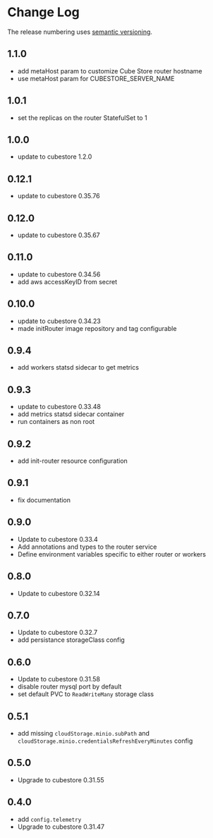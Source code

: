 # Change Log

The release numbering uses [semantic versioning](http://semver.org).

## 1.1.0

- add metaHost param to customize Cube Store router hostname
- use metaHost param for CUBESTORE_SERVER_NAME

## 1.0.1

- set the replicas on the router StatefulSet to 1

## 1.0.0

- update to cubestore 1.2.0

## 0.12.1

- update to cubestore 0.35.76

## 0.12.0

- update to cubestore 0.35.67

## 0.11.0

- update to cubestore 0.34.56
- add aws accessKeyID from secret

## 0.10.0

- update to cubestore 0.34.23
- made initRouter image repository and tag configurable

## 0.9.4

- add workers statsd sidecar to get metrics

## 0.9.3

- update to cubestore 0.33.48
- add metrics statsd sidecar container
- run containers as non root

## 0.9.2

- add init-router resource configuration

## 0.9.1

- fix documentation

## 0.9.0

- Update to cubestore 0.33.4
- Add annotations and types to the router service
- Define environment variables specific to either router or workers

## 0.8.0

- Update to cubestore 0.32.14

## 0.7.0

- Update to cubestore 0.32.7
- add persistance storageClass config

## 0.6.0

- Update to cubestore 0.31.58
- disable router mysql port by default
- set default PVC to `ReadWriteMany` storage class

## 0.5.1

- add missing `cloudStorage.minio.subPath` and `cloudStorage.minio.credentialsRefreshEveryMinutes` config

## 0.5.0

- Upgrade to cubestore 0.31.55

## 0.4.0

- add `config.telemetry`
- Upgrade to cubestore 0.31.47
